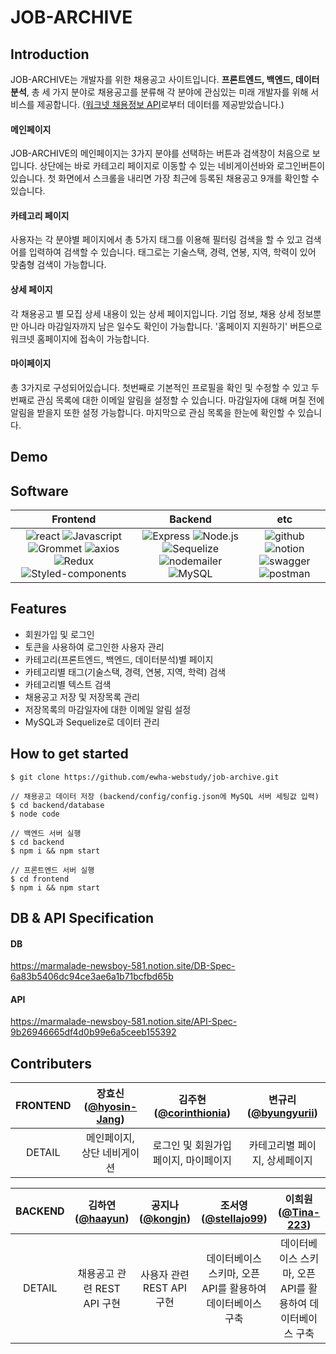 # JOB-ARCHIVE

## Introduction
JOB-ARCHIVE는 개발자를 위한 채용공고 사이트입니다. **프론트엔드, 백엔드, 데이터분석**, 총 세 가지 분야로 채용공고를 분류해 각 분야에 관심있는 미래 개발자를 위해 서비스를 제공합니다. ([워크넷 채용정보 API](https://openapi.work.go.kr/opiMain.do)로부터 데이터를 제공받았습니다.)
#### 메인페이지
JOB-ARCHIVE의 메인페이지는 3가지 분야를 선택하는 버튼과 검색창이 처음으로 보입니다. 상단에는 바로 카테고리 페이지로 이동할 수 있는 네비게이션바와 로그인버튼이 있습니다. 첫 화면에서 스크롤을 내리면 가장 최근에 등록된 채용공고 9개를 확인할 수 있습니다.
#### 카테고리 페이지
사용자는 각 분야별 페이지에서 총 5가지 태그를 이용해 필터링 검색을 할 수 있고 검색어를 입력하여 검색할 수 있습니다. 태그로는 기술스택, 경력, 연봉, 지역, 학력이 있어 맞춤형 검색이 가능합니다. 
#### 상세 페이지
각 채용공고 별 모집 상세 내용이 있는 상세 페이지입니다. 기업 정보, 채용 상세 정보뿐만 아니라 마감일자까지 남은 일수도 확인이 가능합니다. '홈페이지 지원하기' 버튼으로 워크넷 홈페이지에 접속이 가능합니다.
#### 마이페이지
총 3가지로 구성되어있습니다. 첫번째로 기본적인 프로필을 확인 및 수정할 수 있고 두번째로 관심 목록에 대한 이메일 알림을 설정할 수 있습니다. 마감일자에 대해 며칠 전에 알림을 받을지 또한 설정 가능합니다. 마지막으로 관심 목록을 한눈에 확인할 수 있습니다.

## Demo

## Software
|         Frontend         |      Backend      |         etc          |
| :----------------------: | :---------------: | :------------------: |
| ![react](https://img.shields.io/badge/React-v17.0.2-61DAFB?logo=react) ![Javascript](https://img.shields.io/badge/Javascript-ES6+-F7DF1E?logo=javascript) ![Grommet](https://img.shields.io/badge/Grommet-v2.17.4-7952B3?color=764ed3) ![axios](https://img.shields.io/badge/axios-v0.21.1-9cf?color=purple) ![Redux](https://img.shields.io/badge/redux-v4.1.1-764ABC?logo=redux) ![Styled-components](https://img.shields.io/badge/styled_components-v5.3.0-DB7093?logo=styled-components) | ![Express](https://img.shields.io/badge/express-v4.17.1-white?logo=express) ![Node.js](https://img.shields.io/badge/Node.js-v14.17.5-339933?logo=node.js) ![Sequelize](https://img.shields.io/badge/seqeulize-v6.6.5-52B0E7?logo=sequelize) ![nodemailer](https://img.shields.io/badge/nodemailer-v6.6.3-EA4335?logo=gmail) ![MySQL](https://img.shields.io/badge/MySQL-v8.0.23-4479A1?logo=mysql) | ![github](https://img.shields.io/badge/Github-gray?logo=github) ![notion](https://img.shields.io/badge/Notion-gray?logo=notion) ![swagger](https://img.shields.io/badge/Swagger-grey?logo=swagger) ![postman](https://img.shields.io/badge/Postman-grey?logo=postman)|


## Features
- 회원가입 및 로그인
- 토큰을 사용하여 로그인한 사용자 관리
- 카테고리(프론트엔드, 백엔드, 데이터분석)별 페이지
- 카테고리별 태그(기술스택, 경력, 연봉, 지역, 학력) 검색
- 카테고리별 텍스트 검색
- 채용공고 저장 및 저장목록 관리
- 저장목록의 마감일자에 대한 이메일 알림 설정
- MySQL과 Sequelize로 데이터 관리


## How to get started
```
$ git clone https://github.com/ewha-webstudy/job-archive.git

// 채용공고 데이터 저장 (backend/config/config.json에 MySQL 서버 세팅값 입력)
$ cd backend/database
$ node code

// 백엔드 서버 실행
$ cd backend
$ npm i && npm start

// 프론트엔드 서버 실행
$ cd frontend
$ npm i && npm start
```

## DB & API Specification
#### DB
https://marmalade-newsboy-581.notion.site/DB-Spec-6a83b5406dc94ce3ae6a1b71bcfbd65b
#### API
https://marmalade-newsboy-581.notion.site/API-Spec-9b26946665df4d0b99e6a5ceeb155392

## Contributers
|FRONTEND|장효신([**@hyosin-Jang**](https://github.com/hyosin-Jang))|김주현([**@corinthionia**](https://github.com/corinthionia))|변규리([**@byungyurii**](https://github.com/byungyurii))|
| :----------------------: | :----------------------: | :----------------------: | :----------------------: |
|DETAIL| 메인페이지, 상단 네비게이션 | 로그인 및 회원가입 페이지, 마이페이지 | 카테고리별 페이지, 상세페이지 |

|BACKEND|김하연([**@haayun**](https://github.com/haayun))|공지나([**@kongjn**](https://github.com/kongjn))|조서영([**@stellajo99**](https://github.com/stellajo99))|이희원([**@Tina-223**](https://github.com/Tina-223))|
| :----------------------: | :----------------------: | :----------------------: | :----------------------: | :----------------------: |
|DETAIL| 채용공고 관련 REST API 구현 | 사용자 관련 REST API 구현 | 데이터베이스 스키마, 오픈 API를 활용하여 데이터베이스 구축 | 데이터베이스 스키마, 오픈 API를 활용하여 데이터베이스 구축 |
